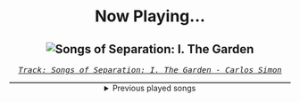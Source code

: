 <div align="center"> 
<h1>Now Playing...</h1>

![Songs of Separation: I. The Garden](https://i.scdn.co/image/ab67616d00001e02695869a2ff9b893a3b00cdd8)
--
_<samp><a href="https://open.spotify.com/track/5HltB9XrLsN7fJrT7WC7UW">Track: Songs of Separation: I. The Garden - Carlos Simon</a></samp>_

<div style="border: 1px #4B5054 solid"></div>
<details>
  <summary>
    Previous played songs
  </summary>
  <table>
    <thead>
      <tr>
        <th>
          Artist
        </th>
        <th>
          Song
        </th>
        <th>
          Link
        </th>
      </tr>
    </thead>
    <tbody>
      <tr><td>Carlos Simon</td><td>Songs of Separation: I. The Garden</td><td><a href="https://open.spotify.com/track/5HltB9XrLsN7fJrT7WC7UW">https://open.spotify.com/track/5HltB9XrLsN7fJrT7WC7UW</a></td></tr><tr><td>FamilyJules</td><td>Live and Learn (Sonic Adventure 2)</td><td><a href="https://open.spotify.com/track/3m3e84jviPj3MtQxPrwcRG">https://open.spotify.com/track/3m3e84jviPj3MtQxPrwcRG</a></td></tr><tr><td>Manafest</td><td>Heavy Metal</td><td><a href="https://open.spotify.com/track/3zy5wQFPNIOwu6ParRuBHT">https://open.spotify.com/track/3zy5wQFPNIOwu6ParRuBHT</a></td></tr><tr><td>Anbu Monastir</td><td>Anime Rizz</td><td><a href="https://open.spotify.com/track/5nTsWjYp4y2J8IULP47Gmm">https://open.spotify.com/track/5nTsWjYp4y2J8IULP47Gmm</a></td></tr><tr><td>NOVELISTS</td><td>Okapi</td><td><a href="https://open.spotify.com/track/50KjEgqnSXYfNGSbtV4zjq">https://open.spotify.com/track/50KjEgqnSXYfNGSbtV4zjq</a></td></tr><tr><td>Dead by April</td><td>Wasteland - orchestral</td><td><a href="https://open.spotify.com/track/36wIxrvx8BXA0g2cv1TXyz">https://open.spotify.com/track/36wIxrvx8BXA0g2cv1TXyz</a></td></tr><tr><td>Vittorio Iannucci</td><td>Volta Celeste</td><td><a href="https://open.spotify.com/track/0E2SDHslRT86WB49UkePuh">https://open.spotify.com/track/0E2SDHslRT86WB49UkePuh</a></td></tr><tr><td>Ministry of Dark</td><td>Blood Party</td><td><a href="https://open.spotify.com/track/1JheZcC3RwKOZCaASN1Vw8">https://open.spotify.com/track/1JheZcC3RwKOZCaASN1Vw8</a></td></tr><tr><td>HalaCG</td><td>Gambler</td><td><a href="https://open.spotify.com/track/5KV3KF1syJHEjjJlt5mQBP">https://open.spotify.com/track/5KV3KF1syJHEjjJlt5mQBP</a></td></tr><tr><td>DECO*27</td><td>あいたい星人</td><td><a href="https://open.spotify.com/track/7BeSoRTRWMDng12YJuzBPc">https://open.spotify.com/track/7BeSoRTRWMDng12YJuzBPc</a></td></tr><tr><td>Ice Nine Kills</td><td>Funeral Derangements - Live in Riverside / 2023</td><td><a href="https://open.spotify.com/track/63yegK1GfKUoVvSjRfLfZW">https://open.spotify.com/track/63yegK1GfKUoVvSjRfLfZW</a></td></tr><tr><td>Dayseeker</td><td>Starving To Be Empty - Acoustic</td><td><a href="https://open.spotify.com/track/2wN9E2tii9GgIMQOcvKJx1">https://open.spotify.com/track/2wN9E2tii9GgIMQOcvKJx1</a></td></tr><tr><td>Silence Speaks Loud</td><td>Body on the Floor</td><td><a href="https://open.spotify.com/track/5RhOm2OtkoAunpUTV8ZeaF">https://open.spotify.com/track/5RhOm2OtkoAunpUTV8ZeaF</a></td></tr><tr><td>Recode the Subliminal</td><td>Eternal Sands</td><td><a href="https://open.spotify.com/track/3pduKBjChpFMZeJtBlBWld">https://open.spotify.com/track/3pduKBjChpFMZeJtBlBWld</a></td></tr><tr><td>League of Legends</td><td>Kayn, Fable's End</td><td><a href="https://open.spotify.com/track/7sLMF1mcL3ymtP31TYPvJW">https://open.spotify.com/track/7sLMF1mcL3ymtP31TYPvJW</a></td></tr><tr><td>Lindsey Stirling</td><td>Evil Twin</td><td><a href="https://open.spotify.com/track/1Etn9dUofwRMlaAEgJk6Ij">https://open.spotify.com/track/1Etn9dUofwRMlaAEgJk6Ij</a></td></tr><tr><td>Citizen Soldier</td><td>Heavy</td><td><a href="https://open.spotify.com/track/6nNLganVtzUVmzlUSAQMDE">https://open.spotify.com/track/6nNLganVtzUVmzlUSAQMDE</a></td></tr><tr><td>Anime Allstars</td><td>Cha-La Head Cha-La (Dragonball Z) - TV-Edit</td><td><a href="https://open.spotify.com/track/4QOtxYi5IO1BL00oKLv8Mp">https://open.spotify.com/track/4QOtxYi5IO1BL00oKLv8Mp</a></td></tr><tr><td>Goodjohn Productions</td><td>Emera</td><td><a href="https://open.spotify.com/track/7wBYdlsBeDcMoUCLylyJGa">https://open.spotify.com/track/7wBYdlsBeDcMoUCLylyJGa</a></td></tr><tr><td>Peyton Parrish</td><td>Why Is Love So Hard</td><td><a href="https://open.spotify.com/track/23Z1O2LgVVq9NyalPn12ri">https://open.spotify.com/track/23Z1O2LgVVq9NyalPn12ri</a></td></tr>
    </tbody>
  </table>
</details>

</div>
